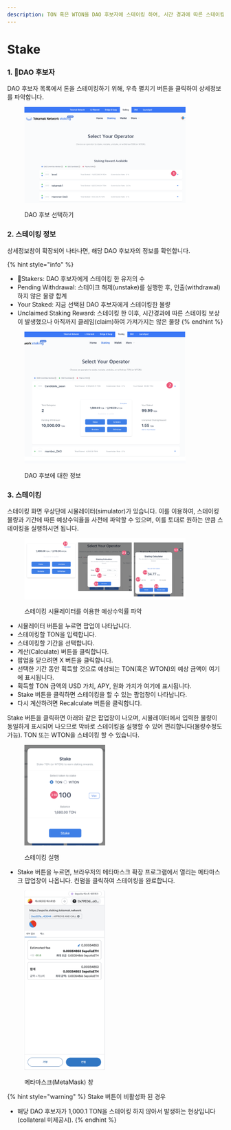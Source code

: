 ```yaml
---
description: TON 혹은 WTON을 DAO 후보자에 스테이킹 하여, 시간 경과에 따른 스테이킹 보상을 받을 수 있습니다.
---
```


# Stake

### **1. DAO 후보자**

DAO 후보자 목록에서 톤을 스테이킹하기 위해, 우측 펼치기 버튼을 클릭하여 상세정보를 파악합니다.

<figure><img src="../../../.gitbook/assets/image (332).png" alt="" width="375"><figcaption><p>DAO 후보 선택하기</p></figcaption></figure>

### **2.  스테이킹 정보**

상세정보창이 확장되어 나타나면, 해당 DAO 후보자의 정보를 확인합니다.

{% hint style="info" %}
* Stakers: DAO 후보자에게 스테이킹 한 유저의 수
* Pending Withdrawal: 스테이크 해제(unstake)를 실행한 후, 인출(withdrawal) 하지 않은 물량 합계
* Your Staked: 지금 선택된 DAO 후보자에게 스테이킹한 물량
* Unclaimed Staking Reward: 스테이킹 한 이후, 시간경과에 따른 스테이킹 보상이 발생했으나 아직까지 클레임(claim)하여 가져가지는 않은 물량
{% endhint %}

<figure><img src="../../../.gitbook/assets/image (335).png" alt="" width="375"><figcaption><p>DAO 후보에 대한 정보</p></figcaption></figure>

### **3. 스테이킹**

스테이킹 화면 우상단에 시뮬레이터(simulator)가 있습니다. 이를 이용하여, 스테이킹 물량과 기간에 따른 예상수익율을 사전에 파악할 수 있으며, 이를 토대로 원하는 만큼 스테이킹을 실행하시면 됩니다.

<figure><img src="../../../.gitbook/assets/image (338).png" alt="" width="375"><figcaption><p>스테이킹 시뮬레이터를 이용한 예상수익률 파악</p></figcaption></figure>

* 시뮬레이터 버튼을 누르면 팝업이 나타납니다.&#x20;
* 스테이킹할 TON을 입력합니다.&#x20;
* 스테이킹할 기간을 선택합니다.&#x20;
* 계산(Calculate) 버튼을 클릭합니다.&#x20;
* 팝업을 닫으려면 X 버튼을 클릭합니다.&#x20;
* 선택한 기간 동안 획득할 것으로 예상되는 TON(혹은 WTON)의 예상 금액이 여기에 표시됩니다.&#x20;
* 획득할 TON 금액의 USD 가치, APY, 원화 가치가 여기에 표시됩니다.&#x20;
* Stake 버튼을 클릭하면 스테이킹을 할 수 있는 팝업창이 나타납니다.&#x20;
* 다시 계산하려면 Recalculate 버튼을 클릭합니다.&#x20;

Stake 버튼을 클릭하면 아래와 같은 팝업창이 나오며, 시뮬레이터에서 입력한 물량이 동일하게 표시되어 나오므로 막바로 스테이킹을 실행할 수 있어 편리합니다(물량수정도 가능). TON 또는 WTON을 스테이킹 할 수 있습니다.

<figure><img src="../../../.gitbook/assets/image (342).png" alt="" width="188"><figcaption><p>스테이킹 실행</p></figcaption></figure>

* Stake 버튼을 누르면, 브라우저의 메타마스크 확장 프로그램에서 열리는 메타마스크 팝업창이 나옵니다. 컨펌을 클릭하여 스테이킹을 완료합니다.&#x20;

<figure><img src="../../../.gitbook/assets/image (343).png" alt="" width="188"><figcaption><p>메타마스크(MetaMask) 창</p></figcaption></figure>

{% hint style="warning" %}
Stake 버튼이 비활성화 된 경우

* 해당 DAO 후보자가 1,000.1 TON을 스테이킹 하지 않아서 발생하는 현상입니다 (collateral 미제공시).
{% endhint %}
